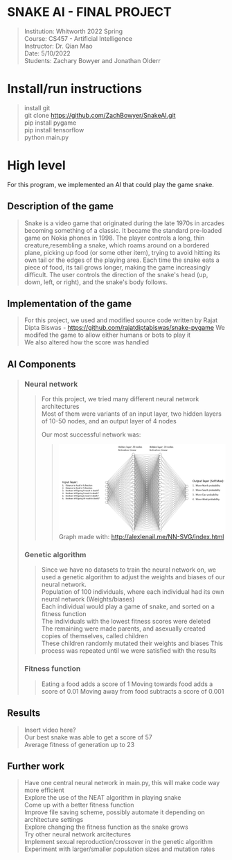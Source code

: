 # SNAKE AI - FINAL PROJECT 
> Institution: Whitworth 2022 Spring  
> Course: CS457 - Artificial Intelligence  
> Instructor: Dr. Qian Mao   
> Date: 5/10/2022  
> Students: Zachary Bowyer and Jonathan Olderr  

# Install/run instructions
> install git  
> git clone https://github.com/ZachBowyer/SnakeAI.git  
> pip install pygame    
> pip install tensorflow    
> python main.py

# High level

For this program, we implemented an AI that could play the game snake.

## Description of the game
> Snake is a video game that originated during the late 1970s in arcades becoming
> something of a classic. It became the standard pre-loaded game on Nokia phones in 1998.
> The player controls a long, thin creature,resembling a snake, which roams around on
> a bordered plane, picking up food (or some other item), trying to avoid hitting its own tail
> or the edges of the playing area. Each time the snake eats a piece of food, its tail grows
> longer, making the game increasingly difficult. The user controls the direction of
> the snake's head (up, down, left, or right), and the snake's body follows.

## Implementation of the game
> For this project, we used and modified source code written by Rajat Dipta Biswas - https://github.com/rajatdiptabiswas/snake-pygame
> We modifed the game to allow either humans or bots to play it  
> We also altered how the score was handled

## AI Components
> ### Neural network
>> For this project, we tried many different neural network architectures  
>> Most of them were variants of an input layer, two hidden layers of 10-50 nodes, and an output layer of 4 nodes 
>>
>> Our most successful network was: 
>> > ![alt text](Pictures/BestModel.png "Title")
>> Graph made with: http://alexlenail.me/NN-SVG/index.html  
> 
> ### Genetic algorithm  
>> Since we have no datasets to train the neural network on, we used a genetic algorithm to adjust the weights and biases of our neural network.      
>> Population of 100 individuals, where each individual had its own neural network (Weights/biases)  
>> Each individual would play a game of snake, and sorted on a fitness function  
>> The individuals with the lowest fitness scores were deleted  
>> The remaining were made parents, and asexually created copies of themselves, called children  
>> These children randomly mutated their weights and biases
>> This process was repeated until we were satisfied with the results  
>>
> ### Fitness function
>> Eating a food adds a score of 1
>> Moving towards food adds a score of 0.01
>> Moving away from food subtracts a score of 0.001

## Results
> Insert video here?  
> Our best snake was able to get a score of 57  
> Average fitness of generation up to 23  

## Further work
> Have one central neural network in main.py, this will make code way more efficient  
> Explore the use of the NEAT algorithm in playing snake  
> Come up with a better fitness function  
> Improve file saving scheme, possibly automate it depending on architecture settings  
> Explore changing the fitness function as the snake grows  
> Try other neural network arcitectures   
> Implement sexual reproduction/crossover in the genetic algorithm  
> Experiment with larger/smaller population sizes and mutation rates  